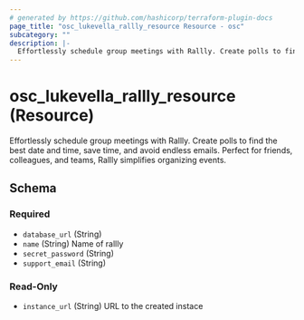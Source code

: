 ```yaml
---
# generated by https://github.com/hashicorp/terraform-plugin-docs
page_title: "osc_lukevella_rallly_resource Resource - osc"
subcategory: ""
description: |-
  Effortlessly schedule group meetings with Rallly. Create polls to find the best date and time, save time, and avoid endless emails. Perfect for friends, colleagues, and teams, Rallly simplifies organizing events.
---
```


# osc_lukevella_rallly_resource (Resource)

Effortlessly schedule group meetings with Rallly. Create polls to find the best date and time, save time, and avoid endless emails. Perfect for friends, colleagues, and teams, Rallly simplifies organizing events.



<!-- schema generated by tfplugindocs -->
## Schema

### Required

- `database_url` (String)
- `name` (String) Name of rallly
- `secret_password` (String)
- `support_email` (String)

### Read-Only

- `instance_url` (String) URL to the created instace
